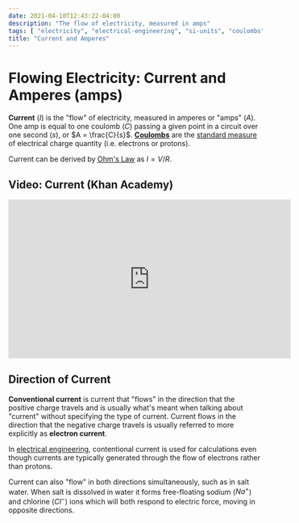 ```yaml
---
date: 2021-04-10T12:43:22-04:00
description: "The flow of electricity, measured in amps"
tags: [ "electricity", "electrical-engineering", "si-units", "coulombs" ]
title: "Current and Amperes"
---
```


# Flowing Electricity: Current and Amperes (amps)

**Current** ($I$) is the "flow" of electricity, measured in amperes or "amps" ($A$). One amp is equal to one coulomb ($C$) passing a given point in a circuit over one second ($s$), or $A = \frac{C}{s}$. [**Coulombs**](coulombs.md) are the [standard measure](si-units.md) of electrical charge quantity (i.e. electrons or protons).

Current can be derived by [Ohm's Law](ohms-law.md) as $I = V/R$.

## Video: Current (Khan Academy)

<iframe width="560" height="315" src="https://www.youtube.com/embed/ZRLXDiiUv8Q" title="YouTube video player" frameborder="0" allow="accelerometer; autoplay; clipboard-write; encrypted-media; gyroscope; picture-in-picture" allowfullscreen></iframe>

## Direction of Current

**Conventional current** is current that "flows" in the direction that the positive charge travels and is usually what's meant when talking about "current" without specifying the type of current. Current flows in the direction that the negative charge travels is usually referred to more explicitly as **electron current**.

In [electrical engineering](electrical-engineering.md), contentional current is used for calculations even though currents are typically generated through the flow of electrons rather than protons.

Current can also "flow" in both directions simultaneously, such as in salt water. When salt is dissolved in water it forms free-floating sodium ($Na^+$) and chlorine ($Cl^-$) ions which will both respond to electric force, moving in opposite directions.
